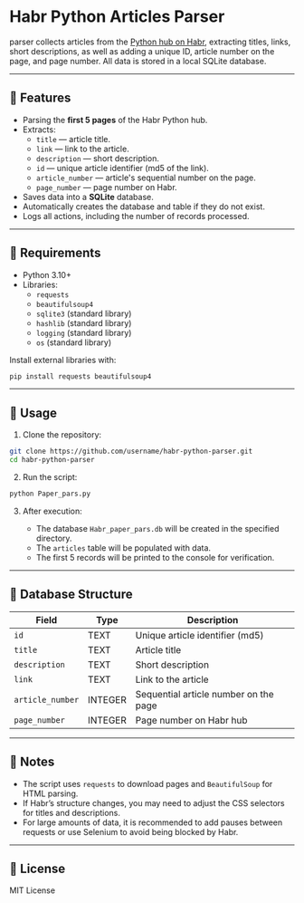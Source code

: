 # Habr Python Articles Parser

 parser collects articles from the [Python hub on Habr](https://habr.com/ru/hubs/python/articles/), extracting titles, links, short descriptions, as well as adding a unique ID, article number on the page, and page number. All data is stored in a local SQLite database.

---

## 🔹 Features

- Parsing the **first 5 pages** of the Habr Python hub.
- Extracts:
  - `title` — article title.
  - `link` — link to the article.
  - `description` — short description.
  - `id` — unique article identifier (md5 of the link).
  - `article_number` — article's sequential number on the page.
  - `page_number` — page number on Habr.
- Saves data into a **SQLite** database.
- Automatically creates the database and table if they do not exist.
- Logs all actions, including the number of records processed.

---

## 🔹 Requirements

- Python 3.10+  
- Libraries:
  - `requests`
  - `beautifulsoup4`
  - `sqlite3` (standard library)
  - `hashlib` (standard library)
  - `logging` (standard library)
  - `os` (standard library)

Install external libraries with:

```bash
pip install requests beautifulsoup4
```

---

## 🔹 Usage

1. Clone the repository:

```bash
git clone https://github.com/username/habr-python-parser.git
cd habr-python-parser
```

2. Run the script:

```bash
python Paper_pars.py
```

3. After execution:

   * The database `Habr_paper_pars.db` will be created in the specified directory.
   * The `articles` table will be populated with data.
   * The first 5 records will be printed to the console for verification.

---

## 🔹 Database Structure

| Field            | Type    | Description                           |
| ---------------- | ------- | ------------------------------------- |
| `id`             | TEXT    | Unique article identifier (md5)       |
| `title`          | TEXT    | Article title                         |
| `description`    | TEXT    | Short description                     |
| `link`           | TEXT    | Link to the article                   |
| `article_number` | INTEGER | Sequential article number on the page |
| `page_number`    | INTEGER | Page number on Habr hub               |

---

## 🔹 Notes

* The script uses `requests` to download pages and `BeautifulSoup` for HTML parsing.
* If Habr’s structure changes, you may need to adjust the CSS selectors for titles and descriptions.
* For large amounts of data, it is recommended to add pauses between requests or use Selenium to avoid being blocked by Habr.

---

## 🔹 License

MIT License



